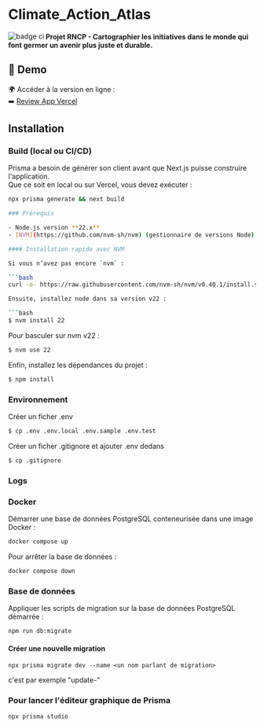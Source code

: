 # Climate_Action_Atlas

<img align="left" alt="badge ci" src="https://github.com/PaulaRondao/Climate_Action_Atlas/actions/workflows/node.js.yml/badge.svg" />         


#### Projet RNCP - Cartographier les initiatives dans le monde qui font germer un avenir plus juste et durable.

## 🔗 Demo

🌍 Accéder à la version en ligne :  
➡️ [Review App Vercel]([https://climate-action-atlas.vercel.app](https://github.com/PaulaRondao/Climate_Action_Atlas/commit/ffc2904b787d065fc45e0b4862facb01b3caf573))  

## Installation

### Build (local ou CI/CD)

Prisma a besoin de générer son client avant que Next.js puisse construire l'application.  
Que ce soit en local ou sur Vercel, vous devez exécuter :

```bash
npx prisma generate && next build

### Prérequis

- Node.js version **22.x**
- [NVM](https://github.com/nvm-sh/nvm) (gestionnaire de versions Node)

#### Installation rapide avec NVM

Si vous n’avez pas encore `nvm` :

```bash
curl -o- https://raw.githubusercontent.com/nvm-sh/nvm/v0.40.1/install.sh | bash

Ensuite, installez node dans sa version v22 :

```bash
$ nvm install 22
```

Pour basculer sur nvm v22 :

```bash
$ nvm use 22
```

Enfin, installez les dépendances du projet :

```bash
$ npm install
```

### Environnement

Créer un ficher .env

```bash
$ cp .env .env.local .env.sample .env.test
```

Créer un ficher .gitignore et ajouter .env dedans

```bash
$ cp .gitignore
```

### Logs

### Docker

Démarrer une base de données PostgreSQL conteneurisée dans une image Docker :

```bash
docker compose up
```

Pour arrêter la base de données :

```bash
docker compose down
```

### Base de données

Appliquer les scripts de migration sur la base de données PostgreSQL démarrée :

```bash
npm run db:migrate
```

#### Créer une nouvelle migration

```
npx prisma migrate dev --name <un nom parlant de migration>
```

<un nom parlant de migration> c'est par exemple "update-<un nom en lien avec la table>"

### Pour lancer l'éditeur graphique de Prisma

```
npx prisma studio
```
